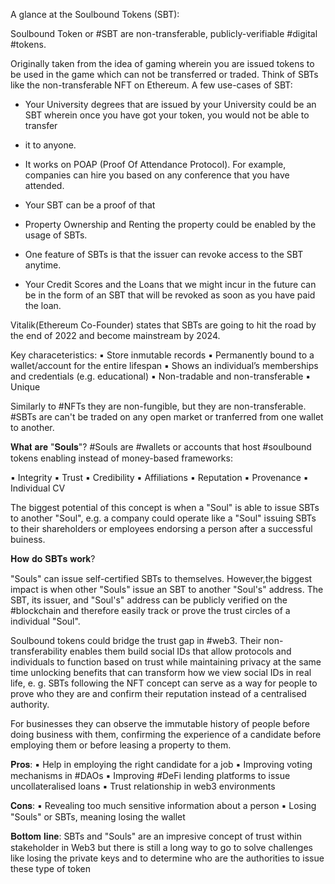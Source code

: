 A glance at the Soulbound Tokens (SBT):

Soulbound Token or #SBT are non-transferable, publicly-verifiable #digital #tokens.

Originally taken from the idea of gaming wherein you are issued tokens to be used in the game which can not be transferred or traded. 
Think of SBTs like the non-transferable NFT on Ethereum. A few use-cases of SBT:

- Your University degrees that are issued by your University could be an SBT wherein once you have got your token, you would not be able to transfer 
- it to anyone. 

- It works on POAP (Proof Of Attendance Protocol). For example, companies can hire you based on any conference that you have attended. 
- Your SBT can be a proof of that

- Property Ownership and Renting the property could be enabled by the usage of SBTs. 
- One feature of SBTs is that the issuer can revoke access to the SBT anytime. 

- Your Credit Scores and the Loans that we might incur in the future can be in the form of an SBT that will be revoked as soon as you have paid the loan.

Vitalik(Ethereum Co-Founder) states that SBTs are going to hit the road by the end of 2022 and become mainstream by 2024. 

Key characeteristics:
▪️ Store inmutable records
▪️ Permanently bound to a wallet/account for the entire lifespan
▪️ Shows an individual’s memberships and credentials (e.g. educational)
▪️ Non-tradable and non-transferable
▪️ Unique

Similarly to #NFTs they are non-fungible, but they are non-transferable. #SBTs are can't be traded on any open market or tranferred from one wallet to another.

𝐖𝐡𝐚𝐭 𝐚𝐫𝐞 "𝐒𝐨𝐮𝐥𝐬"?
#Souls are #wallets or accounts that host #soulbound tokens enabling instead of money-based frameworks:

▪️ Integrity
▪️ Trust
▪️ Credibility
▪️ Affiliations
▪️ Reputation
▪️ Provenance
▪️ Individual CV

The biggest potential of this concept is when a "Soul" is able to issue SBTs to another "Soul", e.g. a company could operate like a "Soul" issuing SBTs to their shareholders or employees endorsing a person after a successful buiness.

𝐇𝐨𝐰 𝐝𝐨 𝐒𝐁𝐓𝐬 𝐰𝐨𝐫𝐤?

"Souls" can issue self-certified SBTs to themselves. However,the biggest impact is when other "Souls" issue an SBT to another "Soul's" address. The SBT, its issuer, and "Soul's" address can be publicly verified on the #blockchain and therefore easily track or prove the trust circles of a individual "Soul".

Soulbound tokens could bridge the trust gap in #web3. Their non-transferability enables them build social IDs that allow protocols and individuals to function based on trust while maintaining privacy at the same time unlocking benefits that can transform how we view social IDs in real life, e. g. SBTs following the NFT concept can serve as a way for people to prove who they are and confirm their reputation instead of a centralised authority.

For businesses they can observe the immutable history of people before doing business with them, confirming the experience of a candidate before employing them or before leasing a property to them.

𝐏𝐫𝐨𝐬:
▪️ Help in employing the right candidate for a job
▪️ Improving voting mechanisms in #DAOs
▪️ Improving #DeFi lending platforms to issue uncollateralised loans
▪️ Trust relationship in web3 environments

𝐂𝐨𝐧𝐬:
▪️ Revealing too much sensitive information about a person
▪️ Losing "Souls" or SBTs, meaning losing the wallet

𝐁𝐨𝐭𝐭𝐨𝐦 𝐥𝐢𝐧𝐞:
SBTs and "Souls" are an impresive concept of trust within stakeholder in Web3 but there is still a long way to go to solve challenges like losing the private keys and to determine who are the authorities to issue these type of token
